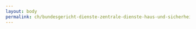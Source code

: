 ```yaml
---
layout: body
permalink: ch/bundesgericht-dienste-zentrale-dienste-haus-und-sicherheitsdienst/
---
```


